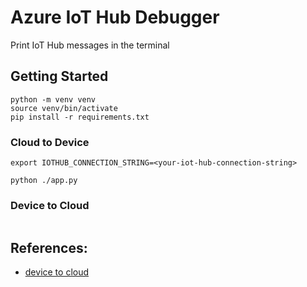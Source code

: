 # Azure IoT Hub Debugger

Print IoT Hub messages in the terminal

## Getting Started

```
python -m venv venv
source venv/bin/activate
pip install -r requirements.txt
```

### Cloud to Device

```
export IOTHUB_CONNECTION_STRING=<your-iot-hub-connection-string>

python ./app.py
```

### Device to Cloud

```

```

## References:

- [device to cloud]('https://github.com/Azure/azure-sdk-for-python/blob/azure-eventhub_5.12.0/sdk/eventhub/azure-eventhub/samples/sync_samples/recv.py')
